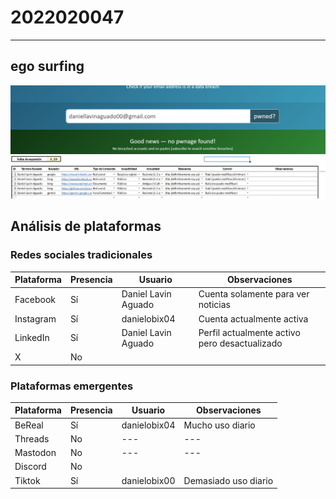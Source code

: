 # 2022020047
---
## ego surfing
![Have i been pwned](Haveibeenpwned.jpg)
![Egosurfing](fotoexcel.jpg)

## Análisis de plataformas

### Redes sociales tradicionales

| Plataforma | Presencia | Usuario                 | Observaciones                                      |
|------------|----------|-------------------------|----------------------------------------------------|
| Facebook   | Sí       | Daniel Lavin Aguado     | Cuenta solamente para ver noticias                |
| Instagram  | Sí       | danielobix04            | Cuenta actualmente activa                         |
| LinkedIn   | Sí       | Daniel Lavin Aguado     | Perfil actualmente activo pero desactualizado     |
| X          | No       |                         |                                                   |

### Plataformas emergentes

| Plataforma | Presencia | Usuario            | Observaciones          |
|------------|----------|--------------------|------------------------|
| BeReal     | Sí       | danielobix04       | Mucho uso diario      |
| Threads    | No       | ---                | ---                    |
| Mastodon   | No       | ---                | ---                    |
| Discord    | No       |                    |                       |
| Tiktok     | Sí       | danielobix00       | Demasiado uso diario  |

